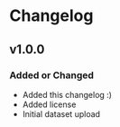 # Changelog

## v1.0.0

### Added or Changed
- Added this changelog :)
- Added license
- Initial dataset upload
